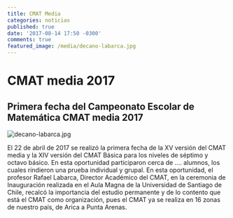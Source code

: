 ```yaml
---
title: CMAT Media
categories: noticias
published: true
date: '2017-08-14 17:50 -0300'
comments: true
featured_image: /media/decano-labarca.jpg
---
```


# CMAT media 2017

## Primera fecha del Campeonato Escolar de Matemática CMAT media 2017

![decano-labarca.jpg]({{site.baseurl}}/media/inaguracion-cmat-2017.JPG)

El 22 de abril de 2017 se realizó la primera fecha de la XV versión del CMAT media y la XIV versión del CMAT Básica para los niveles de séptimo y octavo básico. 
En esta oportunidad participaron cerca de ....  alumnos, los cuales rindieron una prueba individual y grupal.
En esta oportunidad, el profesor Rafael Labarca, Director Académico del CMAT, en la ceremonia de Inauguración realizada en el Aula Magna de la Universidad de Santiago de Chile, recalcó la importancia del estudio permanente y de lo contento que está el CMAT como organización, pues el CMAT ya se realiza en 16 zonas de nuestro país, de Arica a Punta Arenas. 
